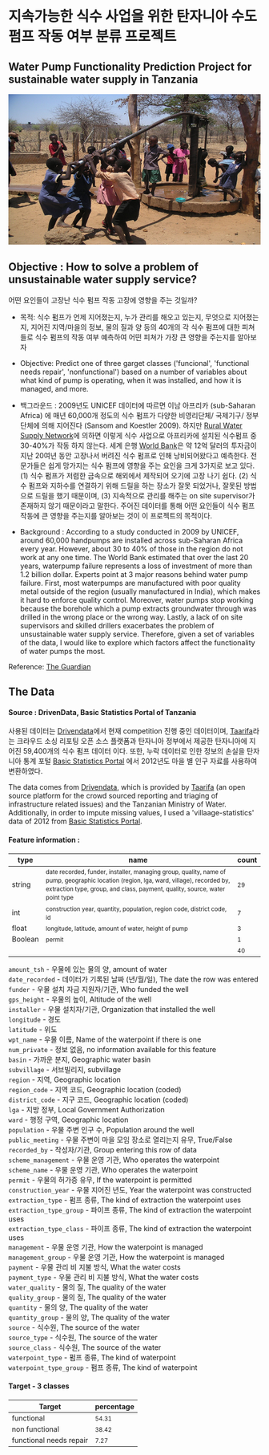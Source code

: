 # 지속가능한 식수 사업을 위한 탄자니아 수도 펌프 작동 여부 분류 프로젝트
## Water Pump Functionality Prediction Project for sustainable water supply in Tanzania
<img src="img/pumping.jpg" width="600" height="300" />


## Objective : How to solve a problem of unsustainable water supply service?
어떤 요인들이 고장난 식수 펌프 작동 고장에 영향을 주는 것일까?

- 목적: 식수 펌프가 언제 지어졌는지, 누가 관리를 해오고 있는지, 무엇으로 지어졌는지, 지어진 지역/마을의 정보, 물의 질과 양 등의 40개의 각 식수 펌프에 대한 피쳐들로 식수 펌프의 작동 여부 예측하여 어떤 피쳐가 가장 큰 영향을 주는지를 알아보자

- Objective: Predict one of three garget classes ('funcional', 'functional needs repair', 'nonfunctional') based on a number of variables about what kind of pump is operating, when it was installed, and how it is managed, and more.


- 백그라운드 : 2009년도 UNICEF 데이터에 따르면 이남 아프리카 (sub-Saharan Africa) 에 매년 60,000개 정도의 식수 펌프가 다양한 비영리단체/ 국제기구/ 정부단체에 의해 지어진다 (Sansom and Koestler 2009). 하지만 [Rural Water Supply Network](www.rural-water-supply.net)에 의하면 이렇게 식수 사업으로 아프리카에 설치된 식수펌프 중 30-40%가 작동 하지 않는다. 세계 은행 [World Bank](https://www.theguardian.com/global-development-professionals-network/2016/mar/22/how-do-you-solve-a-problem-like-a-broken-water-pump)은 약 12억 달러의 투자금이 지난 20여년 동안 고장나서 버려진 식수 펌프로 인해 낭비되어왔다고 예측한다. 전문가들은 쉽게 망가지는 식수 펌프에 영향을 주는 요인을 크게 3가지로 보고 있다. (1) 식수 펌프가 저렴한 금속으로 해외에서 제작되어 오기에 고장 나기 쉽다. (2) 식수 펌프와 지하수를 연결하기 위해 드릴을 하는 장소가 잘못 되었거나, 잘못된 방법으로 드릴을 했기 때문이며, (3) 지속적으로 관리를 해주는 on site supervisor가 존재하지 않기 때문이라고 말한다. 주어진 데이터를 통해 어떤 요인들이 식수 펌프 작동에 큰 영향을 주는지를 알아보는 것이 이 프로젝트의 목적이다. 

- Background : According to a study conducted in 2009 by UNICEF, around 60,000 handpumps are installed across sub-Saharan Africa every year. However, about 30 to 40% of those in the region do not work at any one time. The World Bank estimated that over the last 20 years, waterpump failure represents a loss of investment of more than 1.2 billion dollar. Experts point at 3 major reasons behind water pump failure. First, most waterpumps are manufactured with poor quality metal outside of the region (usually manufactured in India), which makes it hard to enforce quality control. Moreover, water pumps stop working because the borehole which a pump extracts groundwater through was drilled in the wrong place or the wrong way. Lastly, a lack of on site supervisors and skilled drillers exacerbates the problem of unsustainable water supply service. Therefore, given a set of variables of the data, I would like to explore which factors affect the functionality of water pumps the most. 

Reference: [The Guardian](https://www.theguardian.com/global-development-professionals-network/2016/mar/22/how-do-you-solve-a-problem-like-a-broken-water-pump)

## The Data
#### Source : DrivenData, Basic Statistics Portal of Tanzania 
사용된 데이터는 [Drivendata](https://www.drivendata.org/competitions/7/pump-it-up-data-mining-the-water-table/page/23/)에서 현재 competition 진행 중인 데이터이며, [Taarifa](http://taarifa.org/)라는 크라우드 소싱 리포팅 오픈 소스 플랫폼과 탄자니아 정부에서 제공한 탄자니아에 지어진 59,400개의 식수 펌프 데이터 이다. 또한, 누락 데이터로 인한 정보의 손실을 탄자니아 통계 포털 [Basic Statistics Portal](http://statistics.go.tz/dataset/idadi-ya-watu-kwa-ngazi-ya-vijiji-mtaa-kwa-sensa-ya-mwaka-2012) 에서 2012년도 마을 별 인구 자료를 사용하여 변환하였다. 

The data comes from [Drivendata](https://www.drivendata.org/competitions/7/pump-it-up-data-mining-the-water-table/page/23/), which is provided by [Taarifa](http://taarifa.org/) (an open source platform for the crowd sourced reporting and triaging of infrastructure related issues) and the Tanzanian Ministry of Water. Additionally, in order to impute missing values, I used a 'villaage-statistics' data of 2012 from [Basic Statistics Portal](http://statistics.go.tz/dataset/idadi-ya-watu-kwa-ngazi-ya-vijiji-mtaa-kwa-sensa-ya-mwaka-2012).

#### Feature information : 
| type | name | count |
|-|-|-|
| string | <small> date recorded, funder, installer, managing group, quality, name of pump, geographic location (region, lga, ward, village), recorded by, extraction type, group, and class, payment, quality, source, water point type </small> | <small> 29 </small> |
| int | <small> construction year, quantity, population, region code, district code, id</small> | <small>7 </small> 
| float | <small> longitude, latitude, amount of water, height of pump </small> | <small> 3 </small> |
| Boolean | <small> permit </small> | <small>1</small> |
| &nbsp;| &nbsp;| <small>40</small> |


`amount_tsh` - 우물에 있는 물의 양, amount of water   
`date_recorded` - 데이터가 기록된 날짜 (년/월/일), The date the row was entered   
`funder` - 우물 설치 자금 지원자/기관, Who funded the well   
`gps_height` - 우물의 높이, Altitude of the well  
`installer` - 우물 설치자/기관, Organization that installed the well  
`longitude` - 경도  
`latitude` - 위도  
`wpt_name` - 우물 이름, Name of the waterpoint if there is one  
`num_private` - 정보 없음, no information available for this feature    
`basin` - 가까운 분지, Geographic water basin  
`subvillage` - 서브빌리지, subvillage   
`region` - 지역, Geographic location  
`region_code` - 지역 코드, Geographic location (coded)   
`district_code` - 지구 코드, Geographic location (coded)   
`lga` - 지방 정부, Local Government Authorization  
`ward` - 행정 구역, Geographic location  
`population` - 우물 주변 인구 수, Population around the well  
`public_meeting` - 우물 주변이 마을 모임 장소로 열리는지 유무, True/False  
`recorded_by` - 작성자/기관, Group entering this row of data  
`scheme_management` - 우물 운영 기관, Who operates the waterpoint  
`scheme_name` - 우물 운영 기관, Who operates the waterpoint  
`permit` - 우물의 허가증 유무, If the waterpoint is permitted  
`construction_year` - 우물 지어진 년도, Year the waterpoint was constructed  
`extraction_type` - 펌프 종류, The kind of extraction the waterpoint uses  
`extraction_type_group` - 파이프 종류, The kind of extraction the waterpoint uses   
`extraction_type_class` - 파이프 종류, The kind of extraction the waterpoint uses   
`management` - 우물 운영 기관, How the waterpoint is managed   
`management_group` - 우물 운영 기관, How the waterpoint is managed   
`payment` - 우물 관리 비 지불 방식, What the water costs   
`payment_type` - 우물 관리 비 지불 방식, What the water costs  
`water_quality` - 물의 질, The quality of the water  
`quality_group` - 물의 질, The quality of the water  
`quantity` - 물의 양, The quality of the water  
`quantity_group` - 물의 양, The quality of the water  
`source` - 식수원, The source of the water  
`source_type` - 식수원, The source of the water  
`source_class` - 식수원, The source of the water  
`waterpoint_type` - 펌프 종류, The kind of waterpoint  
`waterpoint_type_group` - 펌프 종류, The kind of waterpoint  

#### Target - 3 classes

| Target | percentage |
|-|-|
| functional | <small> 54.31 </small> | 
| non functional | <small> 38.42 </small> | 
| functional needs repair | <small> 7.27 </small> | 